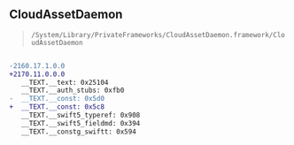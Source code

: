 ## CloudAssetDaemon

> `/System/Library/PrivateFrameworks/CloudAssetDaemon.framework/CloudAssetDaemon`

```diff

-2160.17.1.0.0
+2170.11.0.0.0
   __TEXT.__text: 0x25104
   __TEXT.__auth_stubs: 0xfb0
-  __TEXT.__const: 0x5d0
+  __TEXT.__const: 0x5c8
   __TEXT.__swift5_typeref: 0x908
   __TEXT.__swift5_fieldmd: 0x394
   __TEXT.__constg_swiftt: 0x594

```
